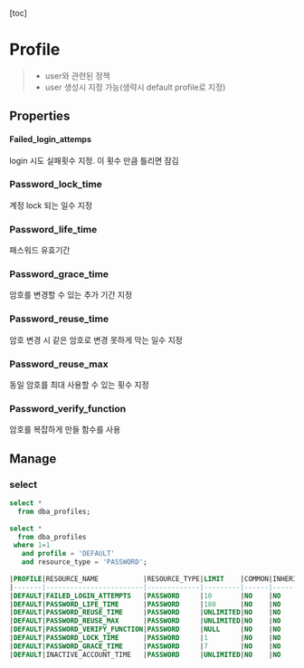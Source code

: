 [toc]

# Profile

> - user와 관련된 정책
> - user 생성시 지정 가능(생략시 default profile로 지정)

## Properties

#### **Failed_login_attemps**

login 시도 실패횟수 지정. 이 횟수 만큼 틀리면 잠김 

### **Password_lock_time**

계정 lock 되는 일수 지정 

### **Password_life_time**

패스워드 유효기간 

### **Password_grace_time**

암호를 변경할 수 있는 추가 기간 지정

### **Password_reuse_time**

암호 변경 시 같은 암호로 변경 못하게 막는 일수 지정

### **Password_reuse_max**

동일 암호를 최대 사용할 수 있는 횟수 지정

### **Password_verify_function**

암호를 복잡하게 만들 함수를 사용

## Manage

### select

```sql
select *
  from dba_profiles;
  
select *
  from dba_profiles
 where 1=1
   and profile = 'DEFAULT'
   and resource_type = 'PASSWORD';
   
|PROFILE|RESOURCE_NAME           |RESOURCE_TYPE|LIMIT    |COMMON|INHERITED|IMPLICIT|
|-------|------------------------|-------------|---------|------|---------|--------|
|DEFAULT|FAILED_LOGIN_ATTEMPTS   |PASSWORD     |10       |NO    |NO       |NO      |
|DEFAULT|PASSWORD_LIFE_TIME      |PASSWORD     |180      |NO    |NO       |NO      |
|DEFAULT|PASSWORD_REUSE_TIME     |PASSWORD     |UNLIMITED|NO    |NO       |NO      |
|DEFAULT|PASSWORD_REUSE_MAX      |PASSWORD     |UNLIMITED|NO    |NO       |NO      |
|DEFAULT|PASSWORD_VERIFY_FUNCTION|PASSWORD     |NULL     |NO    |NO       |NO      |
|DEFAULT|PASSWORD_LOCK_TIME      |PASSWORD     |1        |NO    |NO       |NO      |
|DEFAULT|PASSWORD_GRACE_TIME     |PASSWORD     |7        |NO    |NO       |NO      |
|DEFAULT|INACTIVE_ACCOUNT_TIME   |PASSWORD     |UNLIMITED|NO    |NO       |NO      |
```



